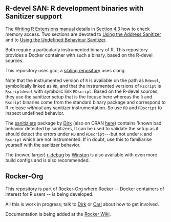 
## R-devel SAN: R development binaries with Sanitizer support

The [Writing R Extensions manual](http://cran.r-project.org/doc/manuals/r-devel/R-exts.html) details
in [Section 4.3](http://cran.r-project.org/doc/manuals/r-devel/R-exts.html#Checking-memory-access)
how to check memory access.  Two sections are devoted to [Using the Address
Sanitizer](http://cran.r-project.org/doc/manuals/r-devel/R-exts.html#Using-Address-Sanitizer) and to
[Using the Undefined Behaviour
Sanitizer](http://cran.r-project.org/doc/manuals/r-devel/R-exts.html#Using-Undefined-Behaviour-Sanitizer).

Both require a particularly instrumented binary of R.  This repository provides a Docker container
with such a binary, based on the R-devel sources.

This repository uses gcc; a [sibling repository](https://github.com/rocker-org/r-devel-san-clang)
uses clang.

Note that the instrumented version of `R` is available on the path as `Rdevel`, symbolically linked
as `RD`, and that the instrumented versions of `Rscript` is `Rscriptdevel` with symbolic link
`RDscript`. Based on the R-devel sources, they use the sanitizer setup that is the focuse here
whereas the `R` and `Rscript` binaries come from the standard binary package and correspond to
R-release *without* any sanitizer instrumentation. So use `RD` and `RDscript` to inspect undefined
behavior.

The [sanitiziers](https://github.com/eddelbuettel/sanitizers) package by
[Dirk](https://github.com/eddelbuettel) (also on CRAN
[here](https://cran.r-project.org/web/packages/sanitizers/index.html)) contains 'known bad' behavior
detected by sanitizers, It can be used to validate the setup as it should detect the errors under
`RD` and `RDscript`---but not under `R` and `Rscript` which are not instrumented. If in doubt, use
this to familiarise yourself with the sanitizer behavior.

The (newer, larger) [r-debug](https://github.com/wch/r-debug) by [Winston](https://github.com/wch/)
is also available with even more build configs and is also recommended.


## Rocker-Org

This repository is part of [Rocker-Org](https://github.com/rocker-org) where
[Rocker](https://github.com/rocker-org/rocker) -- Docker containers of
interest for R users -- is being developed.

All this is work in progress; talk to [Dirk](https://github.com/eddelbuettel) or
[Carl](https://github.com/cboettig) about how to get involved.

Documentation is being added at the [Rocker Wiki](https://github.com/rocker-org/rocker/wiki).
